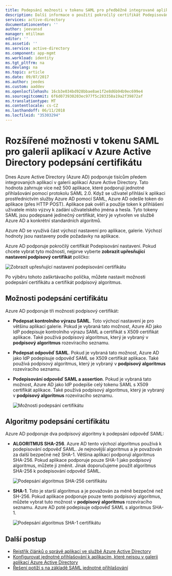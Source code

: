 ```yaml
---
title: Podepsání možnosti v tokenu SAML pro předběžně integrované aplikace v Azure Active Directory rozšířené certifikátu | Microsoft Docs
description: Další informace o použití pokročilý certifikát Podepisování možnosti v tokenu SAML pro předběžně integrované aplikace v Azure Active Directory
services: active-directory
documentationcenter: ''
author: jeevansd
manager: mtillman
editor: ''
ms.assetid: ''
ms.service: active-directory
ms.component: app-mgmt
ms.workload: identity
ms.tgt_pltfrm: na
ms.devlang: na
ms.topic: article
ms.date: 09/07/2017
ms.author: jeedes
ms.custom: aaddev
ms.openlocfilehash: 16cb3e034bd928bbae8ae1f2e8d6b94b9ec699e4
ms.sourcegitcommit: 6f6d073930203ec977f5c283358a19a2f39872af
ms.translationtype: MT
ms.contentlocale: cs-CZ
ms.lasthandoff: 06/11/2018
ms.locfileid: "35303294"
---
```

# <a name="advanced-certificate-signing-options-in-the-saml-token-for-gallery-apps-in-azure-active-directory"></a>Rozšířené možnosti v tokenu SAML pro galerii aplikací v Azure Active Directory podepsání certifikátu
Dnes Azure Active Directory (Azure AD) podporuje tisícům předem integrovaných aplikací v galerii aplikací Azure Active Directory. Tato hodnota zahrnuje více než 500 aplikace, které podporují jednotné přihlašování pomocí protokolu SAML 2.0. Když se uživatel přihlásí k aplikaci prostřednictvím služby Azure AD pomocí SAML, Azure AD odešle token do aplikace (přes HTTP POST). Aplikace pak ověří a použije token k přihlášení uživatele místo výzvy k zadání uživatelského jména a hesla. Tyto tokeny SAML jsou podepsané jedinečný certifikát, který je vytvořen ve službě Azure AD a konkrétní standardních algoritmů.

Azure AD se využívá část výchozí nastavení pro aplikace, galerie. Výchozí hodnoty jsou nastaveny podle požadavky na aplikace.

Azure AD podporuje pokročilý certifikát Podepisování nastavení. Pokud chcete vybrat tyto možnosti, nejprve vyberte **zobrazit upřesňující nastavení podpisový certifikát** políčko:

![Zobrazit upřesňující nastavení podepisování certifikátu](./media/certificate-signing-options/saml-advance-certificate.png)

Po výběru tohoto zaškrtávacího políčka, můžete nastavit možnosti podepsání certifikátu a certifikát podpisový algoritmus.

## <a name="certificate-signing-options"></a>Možnosti podepsání certifikátu

Azure AD podporuje tři možnosti podpisový certifikát:

* **Podepsat kontrolního výrazu SAML**. Toto výchozí nastavení je pro většinu aplikací galerie. Pokud je vybraná tato možnost, Azure AD jako IdP podepisuje kontrolního výrazu SAML a certifikát s X509 certifikát aplikace. Také používá podpisový algoritmus, který je vybraný v **podpisový algoritmus** rozevíracího seznamu.

* **Podepsat odpověď SAML**. Pokud je vybraná tato možnost, Azure AD jako IdP podepisuje odpověď SAML se X509 certifikát aplikace. Také používá podpisový algoritmus, který je vybraný v **podpisový algoritmus** rozevíracího seznamu.

* **Podepisování odpověď SAML a assertion**. Pokud je vybraná tato možnost, Azure AD jako IdP podepíše celý tokenu SAML s X509 certifikát aplikace. Také používá podpisový algoritmus, který je vybraný v **podpisový algoritmus** rozevíracího seznamu.

    ![Možnosti podepsání certifikátu](./media/certificate-signing-options/saml-signing-options.png)

## <a name="certificate-signing-algorithms"></a>Algoritmy podepsání certifikátu

Azure AD podporuje dva podpisový algoritmy k podepsání odpověď SAML:

* **ALGORITMUS SHA-256**. Azure AD tento výchozí algoritmus používá k podepisování odpověď SAML. Je nejnovější algoritmus a je považován za další bezpečné než SHA-1. Většina aplikací podporují algoritmus SHA-256. Pokud aplikace podporuje pouze SHA-1 jako podpisový algoritmus, můžete ji změnit. Jinak doporučujeme použít algoritmus SHA-256 k podepisování odpověď SAML.

    ![Podepsání algoritmus SHA-256 certifikátu](./media/certificate-signing-options/saml-signing-algo-sha256.png)

* **SHA-1**. Toto je starší algoritmus a je považován za méně bezpečné než SH-256. Pokud aplikace podporuje pouze tento podpisový algoritmus, můžete vybrat tuto možnost v **podpisový algoritmus** rozevíracího seznamu. Azure AD poté podepisuje odpověď SAML s algoritmus SHA-1.

    ![Podepsání algoritmus SHA-1 certifikátu](./media/certificate-signing-options/saml-signing-algo-sha1.png)

## <a name="next-steps"></a>Další postup
* [Rejstřík článků o správě aplikací ve službě Azure Active Directory](../active-directory-apps-index.md)
* [Konfigurovat jednotné přihlašování k aplikacím, které nejsou v galerii aplikací Azure Active Directory](../application-config-sso-how-to-configure-federated-sso-non-gallery.md)
* [Řešení potíží s na základě SAML jednotné přihlašování](../develop/active-directory-saml-debugging.md)


